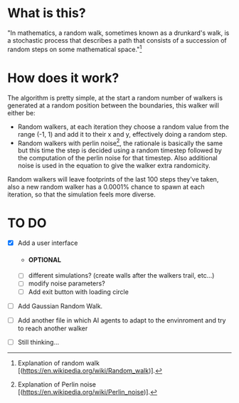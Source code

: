 # What is this?
"In mathematics, a random walk, sometimes known as a drunkard's walk, is a stochastic process that describes a path that consists of a succession of random steps on some mathematical space."[^1]

# How does it work?
The algorithm is pretty simple, at the start a random number of walkers is generated at a random position between the boundaries, this walker will either be:
- Random walkers, at each iteration they choose a random value from the range (-1, 1) and add it to their x and y, effectively doing a random step.
- Random walkers with perlin noise[^2], the rationale is basically the same but this time the step is decided using a random timestep followed by the computation of the perlin noise for that timestep. Also additional noise is used in the equation to give the walker extra randomicity.

Random walkers will leave footprints of the last 100 steps they've taken, also a new random walker has a 0.0001% chance to spawn at each iteration, so that the simulation feels more diverse.

# TO DO

- [x] Add a user interface
  - #### OPTIONAL
  - [ ] different simulations? (create walls after the walkers trail, etc...)
  - [ ] modify noise parameters?
  - [ ] Add exit button with loading circle
- [ ] Add Gaussian Random Walk.
- [ ] Add another file in which AI agents to adapt to the envinroment and try to reach another walker
- [ ] Still thinking...


[^1]: Explanation of random walk [(https://en.wikipedia.org/wiki/Random_walk)].
[^2]: Explanation of Perlin noise [(https://en.wikipedia.org/wiki/Perlin_noise)].
